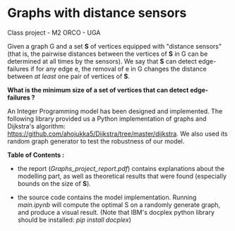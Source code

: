 # Graphs with distance sensors
Class project - M2 ORCO - UGA

Given a graph G and a set **S** of vertices equipped with "distance sensors" (that is, the pairwise distances between the vertices of **S** in G can be determined at all times by the sensors). We say that **S** can detect edge-failures if for any edge e, the removal of e in G changes the distance between *at least* one pair of vertices of **S**.

**What is the minimum size of a set of vertices that can detect edge-failures ?**

An Integer Programming model has been designed and implemented. The following library provided us a Python implementation of graphs and Dijkstra's algorithm: https://github.com/ahojukka5/Dijkstra/tree/master/dijkstra. We also used its random graph generator to test the robustness of our model.


**Table of Contents :**

- the report (*Graphs_project_report.pdf*) contains explanations about the modelling part, as well as theoretical results that were found (especially bounds on the size of **S**).

- the source code contains the model implementation. Running *main.ipynb* will compute the optimal S on a randomly generate graph, and produce a visual result.
(Note that IBM's docplex python library should be installed: *pip install docplex*)
